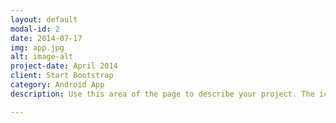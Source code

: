 ```yaml
---
layout: default
modal-id: 2
date: 2014-07-17
img: app.jpg
alt: image-alt
project-date: April 2014
client: Start Bootstrap
category: Android App
description: Use this area of the page to describe your project. The icon above is part of a free icon set by <a href="https://sellfy.com/p/8Q9P/jV3VZ/">Flat Icons</a>. On their website, you can download their free set with 16 icons, or you can purchase the entire set with 146 icons for only $12!

---
```

